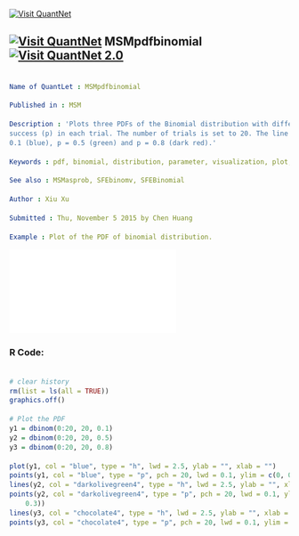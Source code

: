 
[<img src="https://github.com/QuantLet/Styleguide-and-FAQ/blob/master/pictures/banner.png" width="888" alt="Visit QuantNet">](http://quantlet.de/)

## [<img src="https://github.com/QuantLet/Styleguide-and-FAQ/blob/master/pictures/qloqo.png" alt="Visit QuantNet">](http://quantlet.de/) **MSMpdfbinomial** [<img src="https://github.com/QuantLet/Styleguide-and-FAQ/blob/master/pictures/QN2.png" width="60" alt="Visit QuantNet 2.0">](http://quantlet.de/)

```yaml

Name of QuantLet : MSMpdfbinomial

Published in : MSM

Description : 'Plots three PDFs of the Binomial distribution with different probabilities of
success (p) in each trial. The number of trials is set to 20. The line colours correspond to p =
0.1 (blue), p = 0.5 (green) and p = 0.8 (dark red).'

Keywords : pdf, binomial, distribution, parameter, visualization, plot, discrete

See also : MSMasprob, SFEbinomv, SFEBinomial

Author : Xiu Xu

Submitted : Thu, November 5 2015 by Chen Huang

Example : Plot of the PDF of binomial distribution.

```

![Picture1](MSMBinomial.pdf)


### R Code:
```r

# clear history
rm(list = ls(all = TRUE))
graphics.off()

# Plot the PDF
y1 = dbinom(0:20, 20, 0.1)
y2 = dbinom(0:20, 20, 0.5)
y3 = dbinom(0:20, 20, 0.8)

plot(y1, col = "blue", type = "h", lwd = 2.5, ylab = "", xlab = "")
points(y1, col = "blue", type = "p", pch = 20, lwd = 0.1, ylim = c(0, 0.3))
lines(y2, col = "darkolivegreen4", type = "h", lwd = 2.5, ylab = "", xlab = "")
points(y2, col = "darkolivegreen4", type = "p", pch = 20, lwd = 0.1, ylim = c(0, 
    0.3))
lines(y3, col = "chocolate4", type = "h", lwd = 2.5, ylab = "", xlab = "")
points(y3, col = "chocolate4", type = "p", pch = 20, lwd = 0.1, ylim = c(0, 0.3)) 

```
